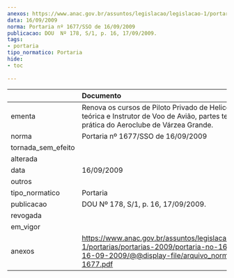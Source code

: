 ```yaml
---
anexos: https://www.anac.gov.br/assuntos/legislacao/legislacao-1/portarias/portarias-2009/portaria-no-1677-sso-de-16-09-2009/@@display-file/arquivo_norma/PA2009-1677.pdf
data: 16/09/2009
norma: Portaria nº 1677/SSO de 16/09/2009
publicacao: DOU  Nº 178, S/1, p. 16, 17/09/2009.
tags:
- portaria
tipo_normatico: Portaria
hide: 
- toc 
 
---
```


|                    | Documento                                                                                                                                                         |
|:-------------------|:------------------------------------------------------------------------------------------------------------------------------------------------------------------|
| ementa             | Renova os cursos de Piloto Privado de Helicóptero, parte teórica e Instrutor de Voo de Avião, partes teórica e prática do Aeroclube de Várzea Grande.             |
| norma              | Portaria nº 1677/SSO de 16/09/2009                                                                                                                                |
| tornada_sem_efeito |                                                                                                                                                                   |
| alterada           |                                                                                                                                                                   |
| data               | 16/09/2009                                                                                                                                                        |
| outros             |                                                                                                                                                                   |
| tipo_normatico     | Portaria                                                                                                                                                          |
| publicacao         | DOU  Nº 178, S/1, p. 16, 17/09/2009.                                                                                                                              |
| revogada           |                                                                                                                                                                   |
| em_vigor           |                                                                                                                                                                   |
| anexos             | https://www.anac.gov.br/assuntos/legislacao/legislacao-1/portarias/portarias-2009/portaria-no-1677-sso-de-16-09-2009/@@display-file/arquivo_norma/PA2009-1677.pdf |
